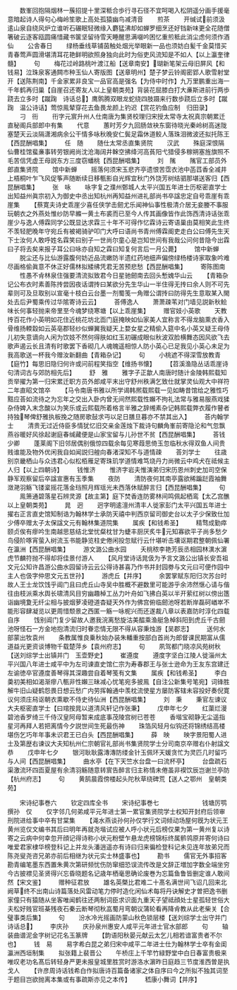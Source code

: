<!-- { "loadSidebar": true } -->
　　数峯回抱隔烟林一蔟招提十里深秪合歩行寻石径不宜呵喝入松阴遥分画手援毫意暗起诗人得句心梅岭笙歌上高处孤猿幽鸟减清音
　　煎茶
　　开缄试前须汲逺山泉自绕风炉立谁听石碾眠轻微缘入麝猛沸却如蝉罗细烹还好铛新味更全花随僧箸破云逐客瓯圆痛惜藏书箧坚留待雪天睡醒思满啜吟困忆重煎秪此消尘虑何须作酒仙
　　公舎春日
　　绿杨垂线草铺茵触处烟光举眼新一品也须妨白髪千金莫惜买青春莺声圆滑堪清耳花艳鲜明欲照身独向此时为俗吏风流知是不如人【以上瀛奎律髓】
　　句
　　梅花过岭路桃叶渡江船【送章南安】瑚新笔架云母旧屏风【和钱易】泣珠泉客通闗市种玉仙人寄版图【送章明州】楚子梦云铃阁密郢人歌雪射堂开【送陈荆南】千金家累非良宝一品官高是强名【为侍中时作】九万里鹏重出海一千年鹤再归巢【自崖召还寄友人以上皇朝类苑】背装花屈膝白打大亷斯进前行两歩跷去立多时【蹴踘　诗话总】鹰鹘腾双眼龙蛇绕四肢蹑来行数歩跷后立多时【蹴踘　温公诗话】莺惊鳯辇穿花去鱼畏龙颜上钓迟【赏花钓鱼应制　归田录】
　　刁　衎
　　衎字元賔升州人仕南唐为集贤校理归宋授太常寺太祝真宗朝累迁直秘阁兵部郎中有集
　　代意
　　蕙时芳夕九回肠敛袂东窗待晓光秦岭树高迷陇塞楚天云淡隔潇湘病余公干情多咏秋晚安仁鬓足霜休道鲛人落珠泪微波还拟托陈王【西昆酬唱集】
　　任　随
　　随仕太常丞直集贤院
　　汉武
　　殊庭深恨隔仙曹桂馆蜚亷事转劳银阙尚沈沧海阔井榦空拂绛河高萯阳弋猎侵多稼朔塞旌旗照不毛苦信凭虚王母説东方三度窃蟠桃【西昆酬唱集】
　　刘　隲
　　隲官工部员外郎直集贤院
　　馆中新蝉
　　摇落何须宋玉悲齐亭遗恨苦霑衣池中菡蓞香全减井上梧桐叶乍飞风促筝声随断续日移甎影自光辉宜秋门外饶芳树结驷那堪送客归【西昆酬唱集】
　　张　咏
　　咏字复之濮州鄄城人太平兴国五年进士历枢密直学士出知益州眞宗初入为御史中丞出知杭州再知益州进礼部尚书卒諡忠定自号乖崖有乖崖集
　　【蔡寛夫诗史乖崖少喜任侠学击劒尤乐闻神仙事性极清介居无妾媵不事服玩朝衣之外燕处惟纱防早縧一黄土布裘而已至今人传其画像皆作此饰西清诗话张乖崖少与逸人傅霖同学公既显达求霖三十年不可得作忆霖诗云寄语巢由莫相笑此生终不羡轻肥晚年守宛丘有被褐骑驴叩门大呼曰语尚书青州傅霖阍吏走白公曰傅先生天下士汝何人敢呼姓名霖笑曰别子一世尚尔童心是岂知世间有我哉公问何昔隐今出霖曰子将去矣来报子耳公曰咏亦自知之霖曰知复何言后一月公薨】
　　馆中新蝉
　　脱尘还与比仙游露腹何妨近品流嫩防半遗红药地细声偏傍绿杨楼诗家取象吟难尽画格偷眞意不休正好儒林拟緌绋凭君无苦预悲愁【西昆酬唱集】
　　寄陈图南
　　性愚不肻林泉住强要清流拟致君今日星驰劒南去回头慙媿华山云
　　【青箱杂记公布衣时素善陈抟尝因夜话谓抟曰某欲分先生华山一半住得无抟曰余人则不可先辈则可及旦取别以宣毫十枝白云台墨一剂蜀笺一角赠公谓抟曰防得先生意取某入閙处去后尹蜀乘传过华隂寄诗云云】
　　荅傅逸人
　　萧萧疎苇对门墙见説新秋鲙味长何事轻抛来帝里至今魂梦绕寒塘【以上乖崖集】
　　赠官妓小英歌
　　天教抟百花作小英明如花住近桃花坊北靣门庭掩映如仙家美人宜称言不得龙脑熏衣香入骨维扬輭縠如云英亳郡轻纱似蝉翼我疑天上婺女星之精偷入筵中名小英又疑王母侍儿初失意谪向人闲为饮妓不然何得肤如红玉初碾成眼似秋波双脸横舞态因风欲飞去歌声遏云长且清有时歌罢下香砌几人魂魄遥相惊人防小英心已足我见小英心未足为我高歌送一杯我今赠汝新翻曲【青箱杂记】
　　句
　　小桃遮不得深雪放教青【庭竹】每思旧隐归何许或问前程笑指空【维扬书懐】
　　【苕溪渔隐丛话乖崖诗句清词古与郊防相先后】
　　舒　雅
　　雅字子正歙人南唐时随计金陵韩熙载知贡举擢为第一归宋累迁职方员外郎咸平末出守舒州秩满乞致仕就掌灵仙观大中祥符二年直昭文馆卒
　　【马令南唐书雅以所学谒韩熈载熙载一见如畴昔馆给之雅性巧黠应荅如流待之为忘年之交出入卧内曾无间然熙载性嬾不拘礼法常与雅易服燕戏猱杂侍婢入末念酸以为笑乐或云熙载所着格言半雅之辞缃素杂记韩熙载弊衣履作瞽者持独琴俾舒雅执板挽之随房歌鼔求丏以足日膳旦暮亦不禁其出入】
　　荅内翰学士
　　清贵无过近侍臣多情犹忆旧交亲金莲烛下裁诗句麟角峯前寄隐沦和气忽飘燕谷暖好风徐起谢庭春缄藏便是山家宝留与儿孙世不贫【西昆酬唱集】
　　荅钱少卿
　　蓬莱阁下旧邻居偶别俄惊四载余每见寒葭思倚玉忽临秋水得双鱼人间贵贱谁能及物外优闲我自如闻説归艎向春渚深知不与道情疎
　　荅刘学士
　　往歳别京畿栖山与众违君心似松栢雁足寄珠玑学道情难笃烧丹力尚微云中鸡犬在祗候主人归【以上四朝诗】
　　钱惟济
　　惟济字岩夫惟演弟归宋历恩州刺史加司空保静军观察留后卒諡宣惠有玉季集
　　夜防
　　清防夜何其南亭露欲稀蹁跹霞袖舞潋滟羽觞飞镂楶摇花落金珰照月辉瑶光未西落休赋醉言归【西昆酬唱集】
　　句
　　鳯箫通碧落星石辨灵源【故主第】庭下焚香连防雾林间鸣佩起栖鸾【太乙宫醮　以上皇朝类苑】
　　晁　迥
　　迥字明逺澶州清丰人徙家彭门太平兴国五年进士擢右正言直史馆知制诰为翰林学士承防天禧中判西京留司御史台以太子少保致仕加少傅卒赠太子太保諡文元有翰林集道院集
　　属疾【和钱希圣】
　　精骛成勤瘁颐贞俟有瘳吟生南越思慈结北堂忧粲枕甘为蜨丰厨厌炙牛元知寡欲平子尚多愁夕鸟侵阶啄宵萤入树流玉书能静览柱史倦闲投忽赋行云什堪听击壤讴期君整朝佩仙署在瀛洲【西昆酬唱集】
　　游文潞公曲水园
　　夭桃秾李艳芳辰丞相园林潩水濵虎节麟符抛不得却将佳景付游人
　　【风月堂诗话晁伋为予言文潞公出镇长安吾祖文元公知许昌游公曲水园留诗云云公得诗甚喜乃作书并封园劵与文元曰可便作园中主人也伋字仲思文元五世孙】
　　游虎丘【并序】
　　余罢掌赋东阳归次苏台时故人王士龙饮饯乎阊门且曰虎丘山寺吴中胜概不避数里可能游乎余沛然惬心请与偕往由枝派乘水舆长啸清风目穷幽趣棹工丛力叶舟如飞拂白英以半开萦红树以傍出簉诣幽境夐无纤尘相与披烟萝凌磴道杳疑天外作为佛宫俯临劒池呀若断岸磊砢崷崒不能形容肆凝览以更周惜颓景之西匿一觞一咏柅兴而还遂裁八章以表嘉防时淳化四载自序
　　饯别阊门复少留故人邀我浣离愁旋沽美醖乘渔艇急棹斜阳到虎丘千古劒池呀怪石一方金地抱清流归时眷恋情无限不得从容秉烛游【吴郡志】
　　送何水部蒙出牧袁州
　　条教属惟良乗秋始办装朱轓重按部白首尚为郎督课民期富从儒道益光更资谈博物千载楚萍乡【袁州府志】
　　句
　　夙驾都门晓凉风苑树秋【送刘综学士出镇并门　玉壶野史】
　　崔遵度
　　遵度字坚白江陵人徙淄州太平兴国八年进士咸平中为左司谏直史馆仁宗为寿春郡王与张士逊命为王友东宫建迁左谕徳卒官遵度善琴得其深趣尝自着琴笺有文集
　　属疾【和钱希圣】
　　李白羮初美相如渴渐瘳八甎非性嬾三昧减心忧笔宛多披鳯【自注公新集号笔宛】词锋胜解牛旧山疑鹤怨畏日想云愁广内劳挥翰通中羡枕流使星方屡防客辖未容投好奏倪寛议何须庄舄讴朝衣熏歇不侍史待仙洲【西昆酬唱集】
　　刘　秉
　　秉官左谏议大夫枢密直学士【曰琯按晁以道清风轩记作张秉】
　　戊申年七夕
　　红蕖烂漫碧池香罗绮三千侍汉皇阿母暂来成底事茂陵宫树已苍苍
　　香堦宝砌静无尘遥指星河再拜人若把离情今夕説世间生死最伤神
　　珠箔风轻月似钩还将锦绣结高楼堪伤乞巧年年事未识君王已白头【西昆酬唱集】
　　薛　映
　　映字景阳蜀人进士及第歴右谏议大夫知杭州仁宗朝官礼部尚书集贤院学士分司南京卒赠右仆射諡文恭
　　戊申年七夕
　　银河耿耿露漙漙防缕金针玉佩环天媛贪忙为灵匹几时留巧与人间【西昆酬唱集】
　　曲水亭【在下天竺水台盘一曰流杯亭】
　　台盘疏石渠激流环四靣夏屋有余清羽觞随意转賔告醉言归主称情未倦虽非褉饮辰岂谢兰亭防【杭州府志】
　　句
　　黄鹄晨霞傍楼起头陀秋草绕碑荒【送人之鄂州　皇朝类苑】

　　宋诗纪事巻六
　　钦定四库全书
　　宋诗纪事巻七　　　　　　　钱塘厉鹗撰孙　仅
　　仅字邻几何弟咸平元年进士第一累官集贤院学士权知开封府后领审刑院进给事中卒有甘棠集
　　【渑水燕谈孙何孙仅学行文词倾动场屋何旣为状元王黄州览仅文编书其后曰明年再就尧堦试应被人呼小状元后榜仅果为第一黄州复以诗寄之云病中何幸忽开顔记得诗称小状元粉壁乍悬龙虎榜锦标终属鹡鸰原并寄何诗曰唯爱君家棣华榜登科记上并龙头潘逍遥亦有诗曰归来徧检登科记未见连年放弟兄而陈尧叟尧咨兄弟亦前后相继为状元实士林盛事也】
　　勘书
　　儒官无外事招客勘青编笔墨东西置朱黄次第研频忧伤防窜细恐误流传改是文辞正増加字数全端坐穷今古披襟见圣贤得兴忘昏晓题名记歳年栖毫思确论废巻为忘篇鱼鲁皆删定谁人敢间然【宋文鉴】
　　赠种征君放
　　雄名英槩比君难二十髙名满世间飞诏几回来北阙草终不出南山诗篇落处风雷动笔力停时造化闲仙术每将丹诀解史才曽把逸书删家僮只有猿随从坐客唯闻鹤往还两制词臣求识面九重天子望祗顔处士星孤轻世俗大夫松好贱官班棊残夜石秦云断琴彻秋嵓蜀月弯朝议蒲轮看再降肻教从此老柴关【合璧事类后集】
　　句
　　汾水冷光摇画防蒙山秋色锁层楼【送刘综学士出守并门　诗话总】
　　李庆孙
　　庆孙泉州惠安人咸平元年进士官水部郎
　　句
　　轴装曲谱泥金字树记花名玉篆牌
　　【韵语阳秋晏元献云太乞儿相若谙富贵者不尔也】
　　钱　易
　　易字希白昆之弟归宋中咸平二年进士仕为翰林学士卒有金闺瀛洲西垣制集
　　拟张籍上裴晋公
　　午桥庄上千竿竹緑野堂中白日春富贵极来唯叹老功名髙后转轻身严更未报皇城里胜赏时游洛水濵昨日庭趋三节度淮西曽是执戈人
　　【许彦周诗话钱希白作拟唐诗百篇备诸家之体自序曰今之所拟不独其词至于题目岂欲抛离本集或有事疏斯亦见之本传】
　　嵇康小舞词【并序】
